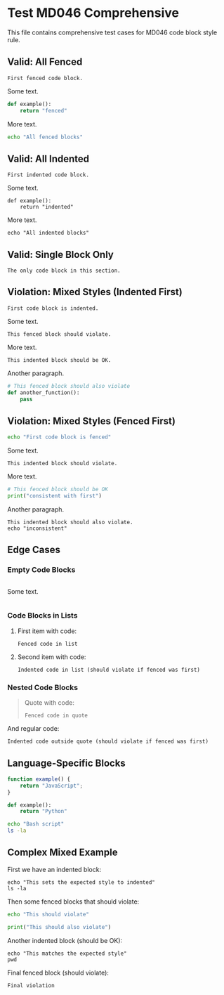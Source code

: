 # Test MD046 Comprehensive

This file contains comprehensive test cases for MD046 code block style rule.

## Valid: All Fenced

```text
First fenced code block.
```

Some text.

```python
def example():
    return "fenced"
```

More text.

```bash
echo "All fenced blocks"
```

## Valid: All Indented

    First indented code block.

Some text.

    def example():
        return "indented"

More text.

    echo "All indented blocks"

## Valid: Single Block Only

```single
The only code block in this section.
```

## Violation: Mixed Styles (Indented First)

    First code block is indented.

Some text.

```text
This fenced block should violate.
```

More text.

    This indented block should be OK.

Another paragraph.

```python
# This fenced block should also violate
def another_function():
    pass
```

## Violation: Mixed Styles (Fenced First)

```bash
echo "First code block is fenced"
```

Some text.

    This indented block should violate.

More text.

```python
# This fenced block should be OK
print("consistent with first")
```

Another paragraph.

    This indented block should also violate.
    echo "inconsistent"

## Edge Cases

### Empty Code Blocks

```
```

Some text.

```text
```

### Code Blocks in Lists

1. First item with code:

   ```text
   Fenced code in list
   ```

2. Second item with code:

       Indented code in list (should violate if fenced was first)

### Nested Code Blocks

> Quote with code:
> 
> ```text
> Fenced code in quote
> ```

And regular code:

    Indented code outside quote (should violate if fenced was first)

## Language-Specific Blocks

```javascript
function example() {
    return "JavaScript";
}
```

```python
def example():
    return "Python"
```

```bash
echo "Bash script"
ls -la
```

## Complex Mixed Example

First we have an indented block:

    echo "This sets the expected style to indented"
    ls -la

Then some fenced blocks that should violate:

```bash
echo "This should violate"
```

```python
print("This should also violate")
```

Another indented block (should be OK):

    echo "This matches the expected style"
    pwd

Final fenced block (should violate):

```text
Final violation
```
